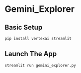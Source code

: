 # Gemini_Explorer
## Basic Setup
```sh
pip install vertexai streamlit
```

## Launch The App
```sh
streamlit run gemini_explorer.py
```